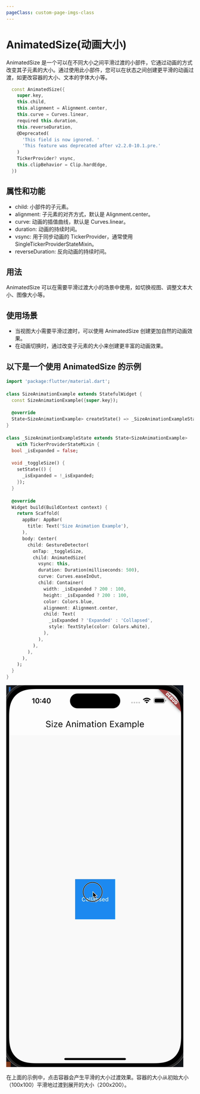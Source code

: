```yaml
---
pageClass: custom-page-imgs-class
---
```


# AnimatedSize(动画大小)

AnimatedSize 是一个可以在不同大小之间平滑过渡的小部件，它通过动画的方式改变其子元素的大小。通过使用此小部件，您可以在状态之间创建更平滑的动画过渡，如更改容器的大小、文本的字体大小等。

```dart
  const AnimatedSize({
    super.key,
    this.child,
    this.alignment = Alignment.center,
    this.curve = Curves.linear,
    required this.duration,
    this.reverseDuration,
    @Deprecated(
      'This field is now ignored. '
      'This feature was deprecated after v2.2.0-10.1.pre.'
    )
    TickerProvider? vsync,
    this.clipBehavior = Clip.hardEdge,
  })
```

## 属性和功能

- child: 小部件的子元素。
- alignment: 子元素的对齐方式，默认是 Alignment.center。
- curve: 动画的插值曲线，默认是 Curves.linear。
- duration: 动画的持续时间。
- vsync: 用于同步动画的 TickerProvider，通常使用 SingleTickerProviderStateMixin。
- reverseDuration: 反向动画的持续时间。

## 用法

AnimatedSize 可以在需要平滑过渡大小的场景中使用，如切换视图、调整文本大小、图像大小等。

## 使用场景

- 当视图大小需要平滑过渡时，可以使用 AnimatedSize 创建更加自然的动画效果。
- 在动画切换时，通过改变子元素的大小来创建更丰富的动画效果。

## 以下是一个使用 AnimatedSize 的示例

```dart
import 'package:flutter/material.dart';

class SizeAnimationExample extends StatefulWidget {
  const SizeAnimationExample({super.key});

  @override
  State<SizeAnimationExample> createState() => _SizeAnimationExampleState();
}

class _SizeAnimationExampleState extends State<SizeAnimationExample>
    with TickerProviderStateMixin {
  bool _isExpanded = false;

  void _toggleSize() {
    setState(() {
      _isExpanded = !_isExpanded;
    });
  }

  @override
  Widget build(BuildContext context) {
    return Scaffold(
      appBar: AppBar(
        title: Text('Size Animation Example'),
      ),
      body: Center(
        child: GestureDetector(
          onTap: _toggleSize,
          child: AnimatedSize(
            vsync: this,
            duration: Duration(milliseconds: 500),
            curve: Curves.easeInOut,
            child: Container(
              width: _isExpanded ? 200 : 100,
              height: _isExpanded ? 200 : 100,
              color: Colors.blue,
              alignment: Alignment.center,
              child: Text(
                _isExpanded ? 'Expanded' : 'Collapsed',
                style: TextStyle(color: Colors.white),
              ),
            ),
          ),
        ),
      ),
    );
  }
}

```

![SizeAnimationExample](./imgs/SizeAnimationExample.gif)

在上面的示例中，点击容器会产生平滑的大小过渡效果。容器的大小从初始大小（100x100）平滑地过渡到展开的大小（200x200）。
